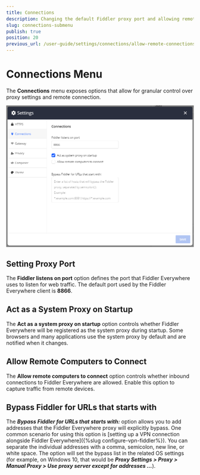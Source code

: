 ```yaml
---
title: Connections
description: Changing the default Fiddler proxy port and allowing remote connections in Fiddler Everywhere
slug: connections-submenu
publish: true
position: 20
previous_url: /user-guide/settings/connections/allow-remote-connections
---
```


# Connections Menu

The __Connections__ menu exposes options that allow for granular control over proxy settings and remote connection.

![Act as a system proxy on startup setting](../../images/settings/settings-connections.png)

## Setting Proxy Port

The __Fiddler listens on port__ option defines the port that Fiddler Everywhere uses to listen for web traffic. The default port used by the Fiddler Everywhere client is **8866**.

## Act as a System Proxy on Startup

The __Act as a system proxy on startup__ option controls whether Fiddler Everywhere will be registered as the system proxy during startup. Some browsers and many applications use the system proxy by default and are notified when it changes.

## Allow Remote Computers to Connect

The __Allow remote computers to connect__ option controls whether inbound connections to Fiddler Everywhere are allowed. Enable this option to capture traffic from remote devices.

## Bypass Fiddler for URLs that starts with

The **_Bypass Fiddler for URLs that starts with:_** option allows you to add addresses that the Fiddler Everywhere proxy will explicitly bypass. One common scenario for using this option is [setting up a VPN connection alongside Fiddler Everywhere]({%slug configure-vpn-fiddler%}). You can separate the individual addresses with a comma, semicolon, new line, or white space. The option will set the bypass list in the related OS settings (for example, on Windows 10, that would be **_Proxy Settings > Proxy > Manual Proxy > Use proxy server except for addresses ..._**).